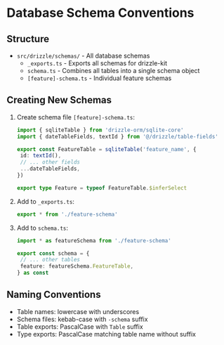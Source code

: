 # Database Schema Conventions

## Structure

- `src/drizzle/schemas/` - All database schemas
  - `_exports.ts` - Exports all schemas for drizzle-kit
  - `schema.ts` - Combines all tables into a single schema object
  - `[feature]-schema.ts` - Individual feature schemas

## Creating New Schemas

1. Create schema file `[feature]-schema.ts`:

   ```ts
   import { sqliteTable } from 'drizzle-orm/sqlite-core'
   import { dateTableFields, textId } from '@/drizzle/table-fields'

   export const FeatureTable = sqliteTable('feature_name', {
   	id: textId(),
   	// ... other fields
   	...dateTableFields,
   })

   export type Feature = typeof FeatureTable.$inferSelect
   ```

2. Add to `_exports.ts`:

   ```ts
   export * from './feature-schema'
   ```

3. Add to `schema.ts`:

   ```ts
   import * as featureSchema from './feature-schema'

   export const schema = {
   	// ... other tables
   	feature: featureSchema.FeatureTable,
   } as const
   ```

## Naming Conventions

- Table names: lowercase with underscores
- Schema files: kebab-case with `-schema` suffix
- Table exports: PascalCase with `Table` suffix
- Type exports: PascalCase matching table name without suffix
